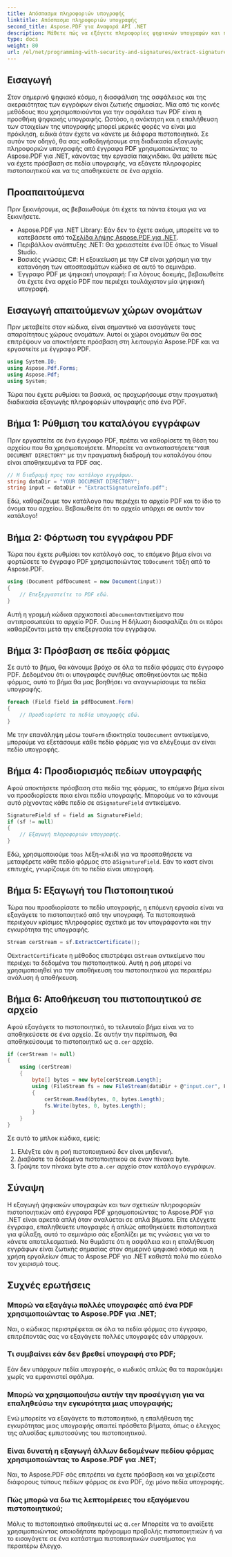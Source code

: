 ```yaml
---
title: Απόσπασμα πληροφοριών υπογραφής
linktitle: Απόσπασμα πληροφοριών υπογραφής
second_title: Aspose.PDF για Αναφορά API .NET
description: Μάθετε πώς να εξάγετε πληροφορίες ψηφιακών υπογραφών και πιστοποιητικών από έγγραφα PDF χρησιμοποιώντας το Aspose.PDF για .NET. Ένας πλήρης οδηγός βήμα προς βήμα για προγραμματιστές C#.
type: docs
weight: 80
url: /el/net/programming-with-security-and-signatures/extract-signature-info/
---
```

## Εισαγωγή

Στον σημερινό ψηφιακό κόσμο, η διασφάλιση της ασφάλειας και της ακεραιότητας των εγγράφων είναι ζωτικής σημασίας. Μία από τις κοινές μεθόδους που χρησιμοποιούνται για την ασφάλεια των PDF είναι η προσθήκη ψηφιακής υπογραφής. Ωστόσο, η ανάκτηση και η επαλήθευση των στοιχείων της υπογραφής μπορεί μερικές φορές να είναι μια πρόκληση, ειδικά όταν έχετε να κάνετε με διάφορα πιστοποιητικά. Σε αυτόν τον οδηγό, θα σας καθοδηγήσουμε στη διαδικασία εξαγωγής πληροφοριών υπογραφής από έγγραφα PDF χρησιμοποιώντας το Aspose.PDF για .NET, κάνοντας την εργασία παιχνιδάκι. Θα μάθετε πώς να έχετε πρόσβαση σε πεδία υπογραφής, να εξάγετε πληροφορίες πιστοποιητικού και να τις αποθηκεύετε σε ένα αρχείο.

## Προαπαιτούμενα

Πριν ξεκινήσουμε, ας βεβαιωθούμε ότι έχετε τα πάντα έτοιμα για να ξεκινήσετε.

-  Aspose.PDF για .NET Library: Εάν δεν το έχετε ακόμα, μπορείτε να το κατεβάσετε από το[Σελίδα λήψης Aspose.PDF για .NET](https://releases.aspose.com/pdf/net/). 
- Περιβάλλον ανάπτυξης .NET: Θα χρειαστείτε ένα IDE όπως το Visual Studio.
- Βασικές γνώσεις C#: Η εξοικείωση με την C# είναι χρήσιμη για την κατανόηση των αποσπασμάτων κώδικα σε αυτό το σεμινάριο.
- Έγγραφο PDF με ψηφιακή υπογραφή: Για λόγους δοκιμής, βεβαιωθείτε ότι έχετε ένα αρχείο PDF που περιέχει τουλάχιστον μία ψηφιακή υπογραφή.

## Εισαγωγή απαιτούμενων χώρων ονομάτων

Πριν μεταβείτε στον κώδικα, είναι σημαντικό να εισαγάγετε τους απαραίτητους χώρους ονομάτων. Αυτοί οι χώροι ονομάτων θα σας επιτρέψουν να αποκτήσετε πρόσβαση στη λειτουργία Aspose.PDF και να εργαστείτε με έγγραφα PDF.

```csharp
using System.IO;
using Aspose.Pdf.Forms;
using Aspose.Pdf;
using System;
```

Τώρα που έχετε ρυθμίσει τα βασικά, ας προχωρήσουμε στην πραγματική διαδικασία εξαγωγής πληροφοριών υπογραφής από ένα PDF.

## Βήμα 1: Ρύθμιση του καταλόγου εγγράφων

 Πριν εργαστείτε σε ένα έγγραφο PDF, πρέπει να καθορίσετε τη θέση του αρχείου που θα χρησιμοποιήσετε. Μπορείτε να αντικαταστήσετε`"YOUR DOCUMENT DIRECTORY"` με την πραγματική διαδρομή του καταλόγου όπου είναι αποθηκευμένα τα PDF σας.

```csharp
// Η διαδρομή προς τον κατάλογο εγγράφων.
string dataDir = "YOUR DOCUMENT DIRECTORY";
string input = dataDir + "ExtractSignatureInfo.pdf";
```

Εδώ, καθορίζουμε τον κατάλογο που περιέχει το αρχείο PDF και το ίδιο το όνομα του αρχείου. Βεβαιωθείτε ότι το αρχείο υπάρχει σε αυτόν τον κατάλογο!

## Βήμα 2: Φόρτωση του εγγράφου PDF

 Τώρα που έχετε ρυθμίσει τον κατάλογό σας, το επόμενο βήμα είναι να φορτώσετε το έγγραφο PDF χρησιμοποιώντας το`Document` τάξη από το Aspose.PDF.

```csharp
using (Document pdfDocument = new Document(input))
{
    // Επεξεργαστείτε το PDF εδώ.
}
```

 Αυτή η γραμμή κώδικα αρχικοποιεί a`Document`αντικείμενο που αντιπροσωπεύει το αρχείο PDF. Ο`using` Η δήλωση διασφαλίζει ότι οι πόροι καθαρίζονται μετά την επεξεργασία του εγγράφου.

## Βήμα 3: Πρόσβαση σε πεδία φόρμας

Σε αυτό το βήμα, θα κάνουμε βρόχο σε όλα τα πεδία φόρμας στο έγγραφο PDF. Δεδομένου ότι οι υπογραφές συνήθως αποθηκεύονται ως πεδία φόρμας, αυτό το βήμα θα μας βοηθήσει να αναγνωρίσουμε τα πεδία υπογραφής.

```csharp
foreach (Field field in pdfDocument.Form)
{
    // Προσδιορίστε τα πεδία υπογραφής εδώ.
}
```

 Με την επανάληψη μέσω του`Form` ιδιοκτησία του`Document` αντικείμενο, μπορούμε να εξετάσουμε κάθε πεδίο φόρμας για να ελέγξουμε αν είναι πεδίο υπογραφής.

## Βήμα 4: Προσδιορισμός πεδίων υπογραφής

 Αφού αποκτήσετε πρόσβαση στα πεδία της φόρμας, το επόμενο βήμα είναι να προσδιορίσετε ποια είναι πεδία υπογραφής. Μπορούμε να το κάνουμε αυτό ρίχνοντας κάθε πεδίο σε α`SignatureField` αντικείμενο.

```csharp
SignatureField sf = field as SignatureField;
if (sf != null)
{
    // Εξαγωγή πληροφοριών υπογραφής.
}
```

 Εδώ, χρησιμοποιούμε το`as` λέξη-κλειδί για να προσπαθήσετε να μεταφέρετε κάθε πεδίο φόρμας στο a`SignatureField`. Εάν το καστ είναι επιτυχές, γνωρίζουμε ότι το πεδίο είναι υπογραφή.

## Βήμα 5: Εξαγωγή του Πιστοποιητικού

Τώρα που προσδιορίσατε το πεδίο υπογραφής, η επόμενη εργασία είναι να εξαγάγετε το πιστοποιητικό από την υπογραφή. Τα πιστοποιητικά περιέχουν κρίσιμες πληροφορίες σχετικά με τον υπογράφοντα και την εγκυρότητα της υπογραφής.

```csharp
Stream cerStream = sf.ExtractCertificate();
```

 Ο`ExtractCertificate` η μέθοδος επιστρέφει α`Stream` αντικείμενο που περιέχει τα δεδομένα του πιστοποιητικού. Αυτή η ροή μπορεί να χρησιμοποιηθεί για την αποθήκευση του πιστοποιητικού για περαιτέρω ανάλυση ή αποθήκευση.

## Βήμα 6: Αποθήκευση του πιστοποιητικού σε αρχείο

 Αφού εξαγάγετε το πιστοποιητικό, το τελευταίο βήμα είναι να το αποθηκεύσετε σε ένα αρχείο. Σε αυτήν την περίπτωση, θα αποθηκεύσουμε το πιστοποιητικό ως α`.cer` αρχείο.

```csharp
if (cerStream != null)
{
    using (cerStream)
    {
        byte[] bytes = new byte[cerStream.Length];
        using (FileStream fs = new FileStream(dataDir + @"input.cer", FileMode.CreateNew))
        {
            cerStream.Read(bytes, 0, bytes.Length);
            fs.Write(bytes, 0, bytes.Length);
        }
    }
}
```

Σε αυτό το μπλοκ κώδικα, εμείς:

1. Ελέγξτε εάν η ροή πιστοποιητικού δεν είναι μηδενική.
2. Διαβάστε τα δεδομένα πιστοποιητικού σε έναν πίνακα byte.
3.  Γράψτε τον πίνακα byte στο a`.cer` αρχείο στον κατάλογο εγγράφων.

## Σύναψη

Η εξαγωγή ψηφιακών υπογραφών και των σχετικών πληροφοριών πιστοποιητικών από έγγραφα PDF χρησιμοποιώντας το Aspose.PDF για .NET είναι αρκετά απλή όταν αναλύεται σε απλά βήματα. Είτε ελέγχετε έγγραφα, επαληθεύετε υπογραφές ή απλώς αποθηκεύετε πιστοποιητικά για φύλαξη, αυτό το σεμινάριο σάς εξοπλίζει με τις γνώσεις για να το κάνετε αποτελεσματικά. Να θυμάστε ότι η ασφάλεια και η επαλήθευση εγγράφων είναι ζωτικής σημασίας στον σημερινό ψηφιακό κόσμο και η χρήση εργαλείων όπως το Aspose.PDF για .NET καθιστά πολύ πιο εύκολο τον χειρισμό τους.

## Συχνές ερωτήσεις

### Μπορώ να εξαγάγω πολλές υπογραφές από ένα PDF χρησιμοποιώντας το Aspose.PDF για .NET;
Ναι, ο κώδικας περιστρέφεται σε όλα τα πεδία φόρμας στο έγγραφο, επιτρέποντάς σας να εξαγάγετε πολλές υπογραφές εάν υπάρχουν.

### Τι συμβαίνει εάν δεν βρεθεί υπογραφή στο PDF;
Εάν δεν υπάρχουν πεδία υπογραφής, ο κωδικός απλώς θα τα παρακάμψει χωρίς να εμφανιστεί σφάλμα.

### Μπορώ να χρησιμοποιήσω αυτήν την προσέγγιση για να επαληθεύσω την εγκυρότητα μιας υπογραφής;
Ενώ μπορείτε να εξαγάγετε το πιστοποιητικό, η επαλήθευση της εγκυρότητας μιας υπογραφής απαιτεί πρόσθετα βήματα, όπως ο έλεγχος της αλυσίδας εμπιστοσύνης του πιστοποιητικού.

### Είναι δυνατή η εξαγωγή άλλων δεδομένων πεδίου φόρμας χρησιμοποιώντας το Aspose.PDF για .NET;
Ναι, το Aspose.PDF σάς επιτρέπει να έχετε πρόσβαση και να χειρίζεστε διάφορους τύπους πεδίων φόρμας σε ένα PDF, όχι μόνο πεδία υπογραφής.

### Πώς μπορώ να δω τις λεπτομέρειες του εξαγόμενου πιστοποιητικού;
 Μόλις το πιστοποιητικό αποθηκευτεί ως α`.cer` Μπορείτε να το ανοίξετε χρησιμοποιώντας οποιοδήποτε πρόγραμμα προβολής πιστοποιητικών ή να το εισαγάγετε σε ένα κατάστημα πιστοποιητικών συστήματος για περαιτέρω έλεγχο.